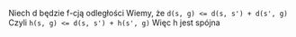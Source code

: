 Niech d będzie f-cją odległości
Wiemy, że `d(s, g) <= d(s, s') + d(s', g)`
Czyli `h(s, g) <= d(s, s') + h(s', g)`
Więc h jest spójna
